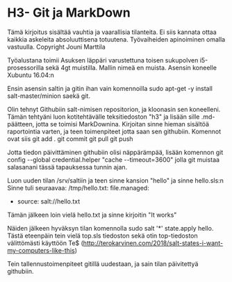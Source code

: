 # H3- Git ja MarkDown
Tämä kirjoitus sisältää vauhtia ja vaarallisia tilanteita. Ei siis kannata ottaa kaikkia askeleita absoluuttisena totuutena.
 Työvaiheiden apinoiminen omalla vastuulla.
Copyright Jouni Marttila

Työalustana toimii Asuksen läppäri varustettuna toisen sukupolven i5-prosessorilla sekä 4gt
muistilla. Mallin nimeä en muista.  Asensin koneelle Xubuntu 16.04:n

Ensin asensin saltin ja gitin ihan vain komennoilla sudo apt-get -y install
salt-master/minion saekä 
git.

Olin tehnyt Githubiin salt-nimisen repositorion, ja kloonasin sen koneelleni.
Tämän tehtyäni luon kotitehtävälle teksitiedoston "h3" ja lisään sille .md- päätteen, jotta se toimisi MarkDownina. Kirjoitan sinne hieman sisältöä raportointia varten, ja teen toimenpiteet jotta saan sen githubiin. Komennot ovat siis 
	git add .
	git commit
	git pull
	git push

Jotta tiedon päivittäminen githubiin olisi näppärämpää, lisään komennon
	git config --global credential.helper "cache --timeout=3600"
jolla git muistaa salasanani tässä tapauksessa tunnin ajan.

Luon uuden tilan /srv/saltiin  ja teen sinne kansion "hello" ja sinne hello.sls:n Sinne tuli
seuraavaa: 
/tmp/hello.txt:
  file.managed:
  - source: salt://hello.txt

Tämän jälkeen loin vielä hello.txt ja sinne kirjoitin "It works"

Näiden jälkeen hyväksyn tilan komennolla sudo salt '*' state.apply hello.
Tästä eteenpäin tein vielä top.sls tiedoston sekä otin top-tiedoston välittömästi käyttöön Te$
 (http://terokarvinen.com/2018/salt-states-i-want-my-computers-like-this)

Tein tallennustoimenpiteet gitillä uudestaan, ja sain tilan päivitettyä githubiin.




